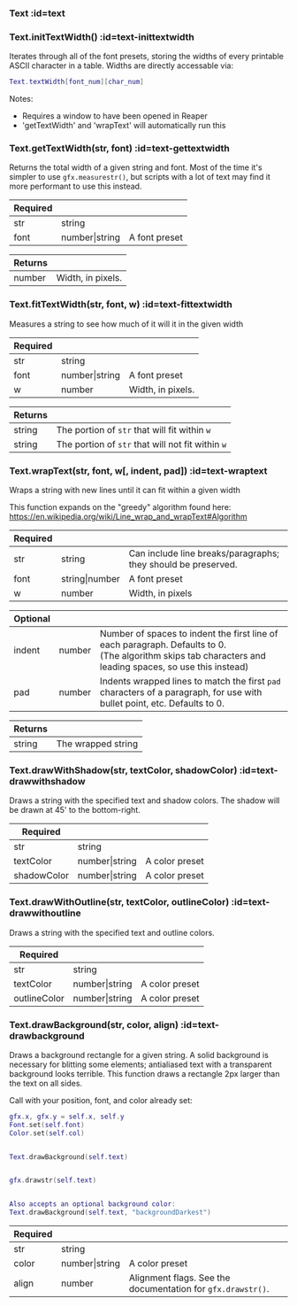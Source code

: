<section class="segment">

### Text :id=text


</section>
<section class="segment">

### Text.initTextWidth() :id=text-inittextwidth

Iterates through all of the font presets, storing the widths of every printable
ASCII character in a table. Widths are directly accessable via:


```lua
Text.textWidth[font_num][char_num]
```


Notes:


- Requires a window to have been opened in Reaper
- 'getTextWidth' and 'wrapText' will automatically run this

</section>
<section class="segment">

### Text.getTextWidth(str, font) :id=text-gettextwidth

Returns the total width of a given string and font. Most of the time it's
simpler to use `gfx.measurestr()`, but scripts with a lot of text may find it
more performant to use this instead.

| **Required** | []() | []() |
| --- | --- | --- |
| str | string |  |
| font | number&#124;string | A font preset |

| **Returns** | []() |
| --- | --- |
| number | Width, in pixels. |

</section>
<section class="segment">

### Text.fitTextWidth(str, font, w) :id=text-fittextwidth

Measures a string to see how much of it will it in the given width

| **Required** | []() | []() |
| --- | --- | --- |
| str | string |  |
| font | number&#124;string | A font preset |
| w | number | Width, in pixels. |

| **Returns** | []() |
| --- | --- |
| string | The portion of `str` that will fit within `w` |
| string | The portion of `str` that will not fit within `w` |

</section>
<section class="segment">

### Text.wrapText(str, font, w[, indent, pad]) :id=text-wraptext

Wraps a string with new lines until it can fit within a given width


This function expands on the "greedy" algorithm found here:
https://en.wikipedia.org/wiki/Line_wrap_and_wrapText#Algorithm

| **Required** | []() | []() |
| --- | --- | --- |
| str | string | Can include line breaks/paragraphs; they should be preserved. |
| font | string&#124;number | A font preset |
| w | number | Width, in pixels |

| **Optional** | []() | []() |
| --- | --- | --- |
| indent | number | Number of spaces to indent the first line of each paragraph. Defaults to 0. <br> (The algorithm skips tab characters and leading spaces, so use this instead) |
| pad | number | Indents wrapped lines to match the first `pad` characters of a paragraph, for use with bullet point, etc. Defaults to 0. |

| **Returns** | []() |
| --- | --- |
| string | The wrapped string |

</section>
<section class="segment">

### Text.drawWithShadow(str, textColor, shadowColor) :id=text-drawwithshadow

Draws a string with the specified text and shadow colors. The shadow
will be drawn at 45' to the bottom-right.

| **Required** | []() | []() |
| --- | --- | --- |
| str | string |  |
| textColor | number&#124;string | A color preset |
| shadowColor | number&#124;string | A color preset |

</section>
<section class="segment">

### Text.drawWithOutline(str, textColor, outlineColor) :id=text-drawwithoutline

Draws a string with the specified text and outline colors.

| **Required** | []() | []() |
| --- | --- | --- |
| str | string |  |
| textColor | number&#124;string | A color preset |
| outlineColor | number&#124;string | A color preset |

</section>
<section class="segment">

### Text.drawBackground(str, color, align) :id=text-drawbackground

Draws a background rectangle for a given string. A solid background is
necessary for blitting some elements; antialiased text with a transparent
background looks terrible. This function draws a rectangle 2px larger than
the text on all sides.


Call with your position, font, and color already set:


```lua
gfx.x, gfx.y = self.x, self.y
Font.set(self.font)
Color.set(self.col)


Text.drawBackground(self.text)


gfx.drawstr(self.text)


Also accepts an optional background color:
Text.drawBackground(self.text, "backgroundDarkest")
```

| **Required** | []() | []() |
| --- | --- | --- |
| str | string |  |
| color | number&#124;string | A color preset |
| align | number | Alignment flags. See the documentation for `gfx.drawstr()`. |

</section>